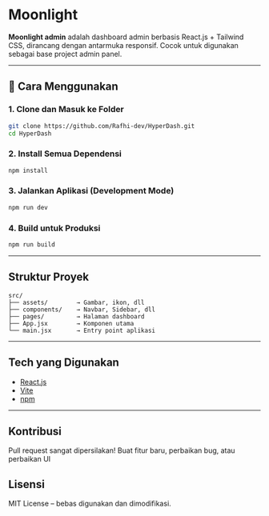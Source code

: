 
# Moonlight

**Moonlight admin** adalah dashboard admin berbasis React.js + Tailwind CSS, dirancang dengan antarmuka responsif. Cocok untuk digunakan sebagai base project admin panel.

---

## 🔧 Cara Menggunakan

### 1. Clone dan Masuk ke Folder
```bash
git clone https://github.com/Rafhi-dev/HyperDash.git
cd HyperDash
````

### 2. Install Semua Dependensi

```bash
npm install
```

### 3. Jalankan Aplikasi (Development Mode)

```bash
npm run dev
```

### 4. Build untuk Produksi

```bash
npm run build
```


---

## Struktur Proyek

```
src/
├── assets/        → Gambar, ikon, dll
├── components/    → Navbar, Sidebar, dll
├── pages/         → Halaman dashboard
├── App.jsx        → Komponen utama
└── main.jsx       → Entry point aplikasi
```

---

## Tech yang Digunakan

* [React.js](https://reactjs.org/)
* [Vite](https://vitejs.dev/)
* [npm](https://www.npmjs.com/)

---

## Kontribusi

Pull request sangat dipersilakan!
Buat fitur baru, perbaikan bug, atau perbaikan UI 


## Lisensi

MIT License – bebas digunakan dan dimodifikasi.

